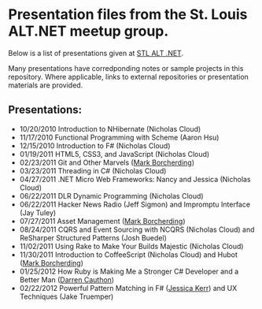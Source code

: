 # Presentation files from the St. Louis ALT.NET meetup group. #

Below is a list of presentations given at [STL ALT .NET](http://www.meetup.com/stlaltdotnet).

Many presentations have corredponding notes or sample projects in this repository.  Where applicable, links to external repositories or presentation materials are provided.

## Presentations: ##

- 10/20/2010 Introduction to NHibernate (Nicholas Cloud)
- 11/17/2010 Functional Programming with Scheme (Aaron Hsu)
- 12/15/2010 Introduction to F# (Nicholas Cloud)
- 01/19/2011 HTML5, CSS3, and JavaScript (Nicholas Cloud)
- 02/23/2011 Git and Other Marvels ([Mark Borcherding](https://github.com/MarkBorcherding/altnet-stl-git-presentation))
- 03/23/2011 Threading in C# (Nicholas Cloud)
- 04/27/2011 .NET Micro Web Frameworks: Nancy and Jessica (Nicholas Cloud)
- 06/22/2011 DLR Dynamic Programming (Nicholas Cloud)
- 06/22/2011 Hacker News Radio (Jeff Sigmon) and Impromptu Interface (Jay Tuley)
- 07/27/2011 Asset Management ([Mark Borcherding](https://github.com/MarkBorcherding/altnet-stl-assets-presentation))
- 08/24/2011 CQRS and Event Sourcing with NCQRS (Nicholas Cloud) and ReSharper Structured Patterns (Josh Buedel)
- 11/02/2011 Using Rake to Make Your Builds Majestic (Nicholas Cloud)
- 11/30/2011 Introduction to CoffeeScript (Nicholas Cloud) and Hubot ([Mark Borcherding](https://github.com/MarkBorcherding/altnet-stl-hubot-presentation))
- 01/25/2012 How Ruby is Making Me a Stronger C# Developer and a Better Man ([Darren Cauthon](http://vimeo.com/25755615))
- 02/22/2012 Powerful Pattern Matching in F# ([Jessica Kerr](http://jessitron.blogspot.com/)) and UX Techniques (Jake Truemper)